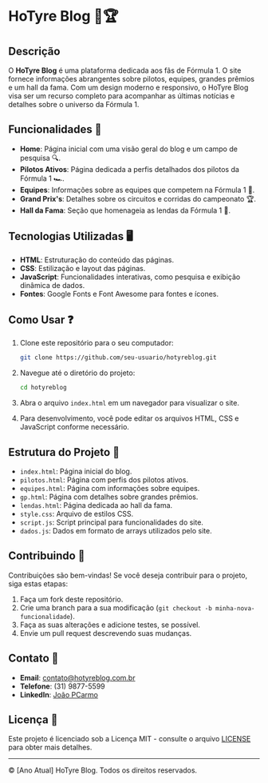 # HoTyre Blog 🚗🏆

## Descrição

O **HoTyre Blog** é uma plataforma dedicada aos fãs de Fórmula 1. O site fornece informações abrangentes sobre pilotos, equipes, grandes prêmios e um hall da fama. Com um design moderno e responsivo, o HoTyre Blog visa ser um recurso completo para acompanhar as últimas notícias e detalhes sobre o universo da Fórmula 1.

## Funcionalidades 🌟

- **Home**: Página inicial com uma visão geral do blog e um campo de pesquisa 🔍.
- **Pilotos Ativos**: Página dedicada a perfis detalhados dos pilotos da Fórmula 1 🏎️.
- **Equipes**: Informações sobre as equipes que competem na Fórmula 1 🏁.
- **Grand Prix's**: Detalhes sobre os circuitos e corridas do campeonato 🏆.
- **Hall da Fama**: Seção que homenageia as lendas da Fórmula 1 🏅.

## Tecnologias Utilizadas 🖥️

- **HTML**: Estruturação do conteúdo das páginas.
- **CSS**: Estilização e layout das páginas.
- **JavaScript**: Funcionalidades interativas, como pesquisa e exibição dinâmica de dados.
- **Fontes**: Google Fonts e Font Awesome para fontes e ícones.

## Como Usar ❓

1. Clone este repositório para o seu computador:

    ```bash
    git clone https://github.com/seu-usuario/hotyreblog.git
    ```

2. Navegue até o diretório do projeto:

    ```bash
    cd hotyreblog
    ```

3. Abra o arquivo `index.html` em um navegador para visualizar o site.

4. Para desenvolvimento, você pode editar os arquivos HTML, CSS e JavaScript conforme necessário.

## Estrutura do Projeto 📁

- `index.html`: Página inicial do blog.
- `pilotos.html`: Página com perfis dos pilotos ativos.
- `equipes.html`: Página com informações sobre equipes.
- `gp.html`: Página com detalhes sobre grandes prêmios.
- `lendas.html`: Página dedicada ao hall da fama.
- `style.css`: Arquivo de estilos CSS.
- `script.js`: Script principal para funcionalidades do site.
- `dados.js`: Dados em formato de arrays utilizados pelo site.

## Contribuindo 🤝

Contribuições são bem-vindas! Se você deseja contribuir para o projeto, siga estas etapas:

1. Faça um fork deste repositório.
2. Crie uma branch para a sua modificação (`git checkout -b minha-nova-funcionalidade`).
3. Faça as suas alterações e adicione testes, se possível.
4. Envie um pull request descrevendo suas mudanças.

## Contato 📧

- **Email**: contato@hotyreblog.com.br
- **Telefone**: (31) 9877-5599
- **LinkedIn**: [João PCarmo](https://www.linkedin.com/in/joaopcarmo/)

## Licença 📜

Este projeto é licenciado sob a Licença MIT - consulte o arquivo [LICENSE](LICENSE) para obter mais detalhes.

---

&copy; [Ano Atual] HoTyre Blog. Todos os direitos reservados.
